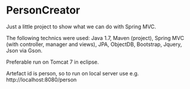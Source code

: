 PersonCreator
=============

Just a little project to show what we can do with Spring MVC.

The following technics were used:
Java 1.7, Maven (project), Spring MVC (with controller, manager and views), JPA, ObjectDB, Bootstrap, Jquery, Json via Gson.

Preferable run on Tomcat 7 in eclipse.

Artefact id is person, so to run on local server use
e.g. http://localhost:8080/person
